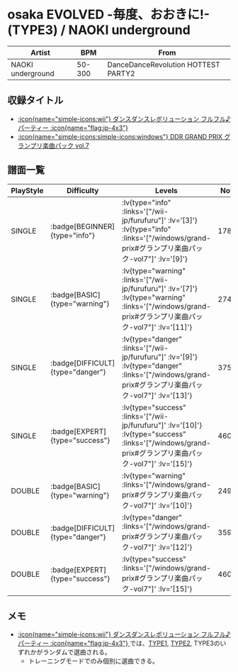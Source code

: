 # osaka EVOLVED -毎度、おおきに!- (TYPE3) / NAOKI underground

|Artist|BPM|From|
|------|---|----|
|NAOKI underground|50-300|DanceDanceRevolution HOTTEST PARTY2|

## 収録タイトル

- [ :icon{name="simple-icons:wii"} ダンスダンスレボリューション フルフル♪パーティー :icon{name="flag:jp-4x3"} ](/wii-jp/furufuru)
- [ :icon{name="simple-icons:simple-icons:windows"} DDR GRAND PRIX グランプリ楽曲パック vol.7](/windows/grand-prix#グランプリ楽曲パック-vol7)

## 譜面一覧

|PlayStyle|Difficulty|Levels|Notes|Movie|
|---------|----------|------|-----|-----|
|SINGLE| :badge[BEGINNER]{type="info"} | :lv{type="info" :links='["/wii-jp/furufuru"]' :lv='[3]'}  :lv{type="info" :links='["/windows/grand-prix#グランプリ楽曲パック-vol7"]' :lv='[9]'} |178/17||
|SINGLE| :badge[BASIC]{type="warning"} | :lv{type="warning" :links='["/wii-jp/furufuru"]' :lv='[7]'}  :lv{type="warning" :links='["/windows/grand-prix#グランプリ楽曲パック-vol7"]' :lv='[11]'} |274/25||
|SINGLE| :badge[DIFFICULT]{type="danger"} | :lv{type="danger" :links='["/wii-jp/furufuru"]' :lv='[9]'}  :lv{type="danger" :links='["/windows/grand-prix#グランプリ楽曲パック-vol7"]' :lv='[13]'} |375/24||
|SINGLE| :badge[EXPERT]{type="success"} | :lv{type="success" :links='["/wii-jp/furufuru"]' :lv='[10]'}  :lv{type="success" :links='["/windows/grand-prix#グランプリ楽曲パック-vol7"]' :lv='[15]'} |460/79||
|DOUBLE| :badge[BASIC]{type="warning"} | :lv{type="warning" :links='["/windows/grand-prix#グランプリ楽曲パック-vol7"]' :lv='[10]'} |249/30||
|DOUBLE| :badge[DIFFICULT]{type="danger"} | :lv{type="danger" :links='["/windows/grand-prix#グランプリ楽曲パック-vol7"]' :lv='[12]'} |359/30||
|DOUBLE| :badge[EXPERT]{type="success"} | :lv{type="success" :links='["/windows/grand-prix#グランプリ楽曲パック-vol7"]' :lv='[15]'} |460/47||

## メモ

- [ :icon{name="simple-icons:wii"} ダンスダンスレボリューション フルフル♪パーティー :icon{name="flag:jp-4x3"} ](/wii-jp/furufuru)では、[TYPE1](/wii-jp/furufuru/osaka-evolved-type1), [TYPE2](/wii-jp/furufuru/osaka-evolved-type2), TYPE3のいずれかがランダムで選曲される。
  - トレーニングモードでのみ個別に選曲できる。
